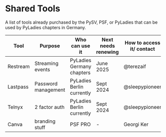 # Shared Tools

A list of tools already purchased by the PySV, PSF, or PyLadies that can be used by PyLadies chapters in Germany.

| Tool          | Purpose             | Who can use it            | Next needs renewing     | How to access it/ contact     |
| ------------- | ------------------- | ------------------------- | ----------------------- | ----------------------------- |
| Restream      | Streaming events    | PyLadies Germany chapters |  June 2025              | @terezaif                     |
| Lastpass      | Password management | PyLadies Berlin currently |  Sept 2024              | @sleepypioneer                |
| Telnyx        | 2 factor auth       | PyLadies Berlin currently |  Sept 2024              | @sleepypioneer                |
| Canva         | branding stuff      | PSF PRO                   |  -                      | Georgi Ker                    |
